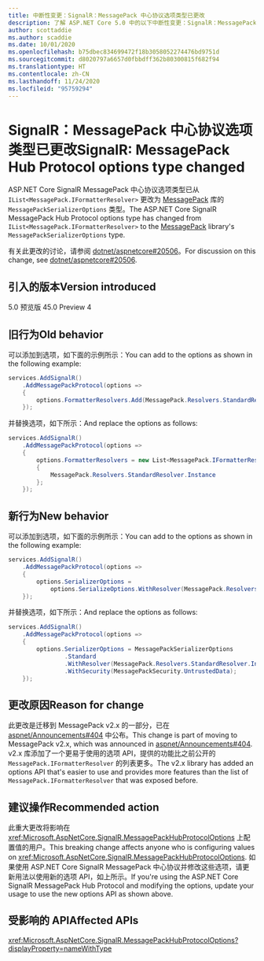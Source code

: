 ```yaml
---
title: 中断性变更：SignalR：MessagePack 中心协议选项类型已更改
description: 了解 ASP.NET Core 5.0 中的以下中断性变更：SignalR：MessagePack 中心协议选项类型已更改
author: scottaddie
ms.author: scaddie
ms.date: 10/01/2020
ms.openlocfilehash: b75dbec834699472f18b3058052274476bd9751d
ms.sourcegitcommit: d8020797a6657d0fbbdff362b80300815f682f94
ms.translationtype: HT
ms.contentlocale: zh-CN
ms.lasthandoff: 11/24/2020
ms.locfileid: "95759294"
---
```

# <a name="signalr-messagepack-hub-protocol-options-type-changed"></a><span data-ttu-id="2af29-103">SignalR：MessagePack 中心协议选项类型已更改</span><span class="sxs-lookup"><span data-stu-id="2af29-103">SignalR: MessagePack Hub Protocol options type changed</span></span>

<span data-ttu-id="2af29-104">ASP.NET Core SignalR MessagePack 中心协议选项类型已从 `IList<MessagePack.IFormatterResolver>` 更改为 [MessagePack](https://www.nuget.org/packages/MessagePack) 库的 `MessagePackSerializerOptions` 类型。</span><span class="sxs-lookup"><span data-stu-id="2af29-104">The ASP.NET Core SignalR MessagePack Hub Protocol options type has changed from `IList<MessagePack.IFormatterResolver>` to the [MessagePack](https://www.nuget.org/packages/MessagePack) library's `MessagePackSerializerOptions` type.</span></span>

<span data-ttu-id="2af29-105">有关此更改的讨论，请参阅 [dotnet/aspnetcore#20506](https://github.com/dotnet/aspnetcore/issues/20506)。</span><span class="sxs-lookup"><span data-stu-id="2af29-105">For discussion on this change, see [dotnet/aspnetcore#20506](https://github.com/dotnet/aspnetcore/issues/20506).</span></span>

## <a name="version-introduced"></a><span data-ttu-id="2af29-106">引入的版本</span><span class="sxs-lookup"><span data-stu-id="2af29-106">Version introduced</span></span>

<span data-ttu-id="2af29-107">5.0 预览版 4</span><span class="sxs-lookup"><span data-stu-id="2af29-107">5.0 Preview 4</span></span>

## <a name="old-behavior"></a><span data-ttu-id="2af29-108">旧行为</span><span class="sxs-lookup"><span data-stu-id="2af29-108">Old behavior</span></span>

<span data-ttu-id="2af29-109">可以添加到选项，如下面的示例所示：</span><span class="sxs-lookup"><span data-stu-id="2af29-109">You can add to the options as shown in the following example:</span></span>

```csharp
services.AddSignalR()
    .AddMessagePackProtocol(options =>
    {
        options.FormatterResolvers.Add(MessagePack.Resolvers.StandardResolver.Instance);
    });
```

<span data-ttu-id="2af29-110">并替换选项，如下所示：</span><span class="sxs-lookup"><span data-stu-id="2af29-110">And replace the options as follows:</span></span>

```csharp
services.AddSignalR()
    .AddMessagePackProtocol(options =>
    {
        options.FormatterResolvers = new List<MessagePack.IFormatterResolver>()
        {
            MessagePack.Resolvers.StandardResolver.Instance
        };
    });
```

## <a name="new-behavior"></a><span data-ttu-id="2af29-111">新行为</span><span class="sxs-lookup"><span data-stu-id="2af29-111">New behavior</span></span>

<span data-ttu-id="2af29-112">可以添加到选项，如下面的示例所示：</span><span class="sxs-lookup"><span data-stu-id="2af29-112">You can add to the options as shown in the following example:</span></span>

```csharp
services.AddSignalR()
    .AddMessagePackProtocol(options =>
    {
        options.SerializerOptions =
            options.SerializeOptions.WithResolver(MessagePack.Resolvers.StandardResolver.Instance);
    });
```

<span data-ttu-id="2af29-113">并替换选项，如下所示：</span><span class="sxs-lookup"><span data-stu-id="2af29-113">And replace the options as follows:</span></span>

```csharp
services.AddSignalR()
    .AddMessagePackProtocol(options =>
    {
        options.SerializerOptions = MessagePackSerializerOptions
                .Standard
                .WithResolver(MessagePack.Resolvers.StandardResolver.Instance)
                .WithSecurity(MessagePackSecurity.UntrustedData);
    });
```

## <a name="reason-for-change"></a><span data-ttu-id="2af29-114">更改原因</span><span class="sxs-lookup"><span data-stu-id="2af29-114">Reason for change</span></span>

<span data-ttu-id="2af29-115">此更改是迁移到 MessagePack v2.x 的一部分，已在 [aspnet/Announcements#404](https://github.com/aspnet/Announcements/issues/404) 中公布。</span><span class="sxs-lookup"><span data-stu-id="2af29-115">This change is part of moving to MessagePack v2.x, which was announced in [aspnet/Announcements#404](https://github.com/aspnet/Announcements/issues/404).</span></span> <span data-ttu-id="2af29-116">v2.x 库添加了一个更易于使用的选项 API，提供的功能比之前公开的 `MessagePack.IFormatterResolver` 的列表更多。</span><span class="sxs-lookup"><span data-stu-id="2af29-116">The v2.x library has added an options API that's easier to use and provides more features than the list of `MessagePack.IFormatterResolver` that was exposed before.</span></span>

## <a name="recommended-action"></a><span data-ttu-id="2af29-117">建议操作</span><span class="sxs-lookup"><span data-stu-id="2af29-117">Recommended action</span></span>

<span data-ttu-id="2af29-118">此重大更改将影响在 <xref:Microsoft.AspNetCore.SignalR.MessagePackHubProtocolOptions> 上配置值的用户。</span><span class="sxs-lookup"><span data-stu-id="2af29-118">This breaking change affects anyone who is configuring values on <xref:Microsoft.AspNetCore.SignalR.MessagePackHubProtocolOptions>.</span></span> <span data-ttu-id="2af29-119">如果使用 ASP.NET Core SignalR MessagePack 中心协议并修改这些选项，请更新用法以使用新的选项 API，如上所示。</span><span class="sxs-lookup"><span data-stu-id="2af29-119">If you're using the ASP.NET Core SignalR MessagePack Hub Protocol and modifying the options, update your usage to use the new options API as shown above.</span></span>

## <a name="affected-apis"></a><span data-ttu-id="2af29-120">受影响的 API</span><span class="sxs-lookup"><span data-stu-id="2af29-120">Affected APIs</span></span>

<xref:Microsoft.AspNetCore.SignalR.MessagePackHubProtocolOptions?displayProperty=nameWithType>

<!--

### Category

ASP.NET Core

### Affected APIs

`T:Microsoft.AspNetCore.SignalR.MessagePackHubProtocolOptions`

-->
